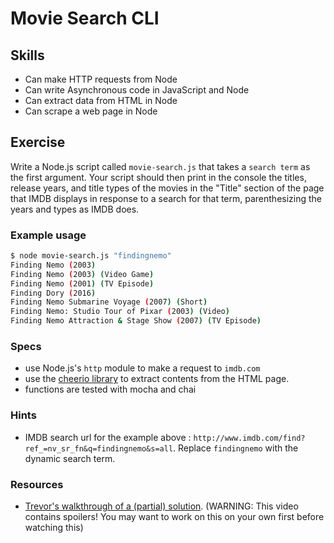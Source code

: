 # Movie Search CLI

## Skills

- Can make HTTP requests from Node
- Can write Asynchronous code in JavaScript and Node
- Can extract data from HTML in Node
- Can scrape a web page in Node

## Exercise

Write a Node.js script called `movie-search.js` that takes a `search term` as
the first argument. Your script should then print in the console the titles, 
release years, and title types of the movies in the "Title" section of the 
page that IMDB displays in response to a search for that term, parenthesizing 
the years and types as IMDB does.

### Example usage

```bash
$ node movie-search.js "findingnemo"
Finding Nemo (2003)
Finding Nemo (2003) (Video Game)
Finding Nemo (2001) (TV Episode)
Finding Dory (2016)
Finding Nemo Submarine Voyage (2007) (Short)
Finding Nemo: Studio Tour of Pixar (2003) (Video)
Finding Nemo Attraction & Stage Show (2007) (TV Episode)
```

### Specs

- use Node.js's `http` module to make a request to `imdb.com`
- use the [cheerio library](https://github.com/cheeriojs/cheerio) to extract contents from the HTML page.
- functions are tested with mocha and chai

### Hints

- IMDB search url for the example above : `http://www.imdb.com/find?ref_=nv_sr_fn&q=findingnemo&s=all`. Replace `findingnemo` with the dynamic search term.

### Resources

- [Trevor's walkthrough of a (partial) solution](https://youtu.be/3S3RKBJ93-4). (WARNING: This video contains spoilers! You may want to work on this on your own first before watching this)
